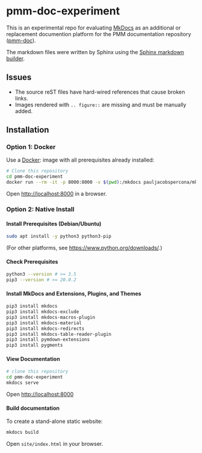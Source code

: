 # pmm-doc-experiment

This is an experimental repo for evaluating [MkDocs](https://www.mkdocs.org/)
as an additional or replacement documention platform for the
PMM documentation repository ([pmm-doc](https://github.com/percona/pmm-doc)).

The markdown files were written by Sphinx using the
[Sphinx markdown builder](https://pypi.org/project/sphinx-markdown-builder/).

## Issues

- The source reST files have hard-wired references that cause broken links.
- Images rendered with `.. figure::` are missing and must be manually added. 

## Installation

### Option 1: Docker

Use a [Docker](https://docs.docker.com/engine/install/): image with all prerequisites already installed:

```bash
# Clone this repository
cd pmm-doc-experiment
docker run --rm -it -p 8000:8000 -v $(pwd):/mkdocs pauljacobspercona/mkdocs-showcase
```

Open <http://localhost:8000> in a browser.

### Option 2: Native Install

#### Install Prerequisites (Debian/Ubuntu)
   
```bash
sudo apt install -y python3 python3-pip
```

(For other platforms, see <https://www.python.org/downloads/>.)

#### Check Prerequisites

```bash
python3 --version # >= 3.5
pip3 --version # >= 20.0.2
```

#### Install MkDocs and Extensions, Plugins, and Themes

```bash
pip3 install mkdocs
pip3 install mkdocs-exclude
pip3 install mkdocs-macros-plugin
pip3 install mkdocs-material
pip3 install mkdocs-redirects
pip3 install mkdocs-table-reader-plugin
pip3 install pymdown-extensions
pip3 install pygments
```

#### View Documentation

```bash
# clone this repository
cd pmm-doc-experiment
mkdocs serve
```

Open <http://localhost:8000>

#### Build documentation

To create a stand-alone static website:

```bash
mkdocs build
```

Open `site/index.html` in your browser.
